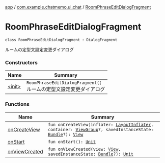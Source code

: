 [app](../../index.md) / [com.example.chatmemo.ui.chat](../index.md) / [RoomPhraseEditDialogFragment](./index.md)

# RoomPhraseEditDialogFragment

`class RoomPhraseEditDialogFragment : DialogFragment`

ルームの定型文設定変更ダイアログ

### Constructors

| Name | Summary |
|---|---|
| [&lt;init&gt;](-init-.md) | `RoomPhraseEditDialogFragment()`<br>ルームの定型文設定変更ダイアログ |

### Functions

| Name | Summary |
|---|---|
| [onCreateView](on-create-view.md) | `fun onCreateView(inflater: `[`LayoutInflater`](https://developer.android.com/reference/android/view/LayoutInflater.html)`, container: `[`ViewGroup`](https://developer.android.com/reference/android/view/ViewGroup.html)`?, savedInstanceState: `[`Bundle`](https://developer.android.com/reference/android/os/Bundle.html)`?): `[`View`](https://developer.android.com/reference/android/view/View.html) |
| [onStart](on-start.md) | `fun onStart(): `[`Unit`](https://kotlinlang.org/api/latest/jvm/stdlib/kotlin/-unit/index.html) |
| [onViewCreated](on-view-created.md) | `fun onViewCreated(view: `[`View`](https://developer.android.com/reference/android/view/View.html)`, savedInstanceState: `[`Bundle`](https://developer.android.com/reference/android/os/Bundle.html)`?): `[`Unit`](https://kotlinlang.org/api/latest/jvm/stdlib/kotlin/-unit/index.html) |
